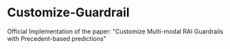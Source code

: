# Customize-Guardrail
Official Implementation of the paper: "Customize Multi-modal RAI Guardrails with Precedent-based predictions"
